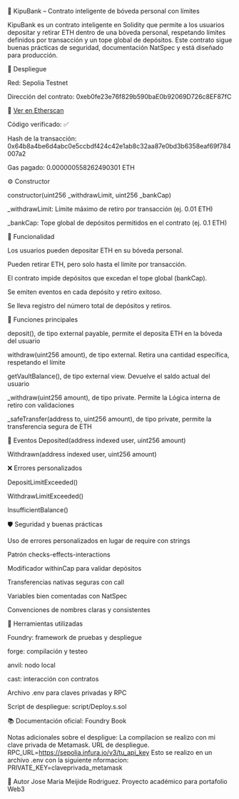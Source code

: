 🏦 KipuBank – Contrato inteligente de bóveda personal con límites

KipuBank es un contrato inteligente en Solidity que permite a los usuarios depositar y retirar ETH dentro de una bóveda personal, respetando límites definidos por transacción y un tope global de depósitos. Este contrato sigue buenas prácticas de seguridad, documentación NatSpec y está diseñado para producción.

🚀 Despliegue

Red: Sepolia Testnet

Dirección del contrato: 0xeb0fe23e76f829b590baE0b92069D726c8EF87fC

🔗 [Ver en Etherscan](https://sepolia.etherscan.io/address/0xeb0fe23e76f829b590baE0b92069D726c8EF87fC)

Código verificado: ✅

Hash de la transacción: 0x64b8a4be6d4abc0e5ccbdf424c42e1ab8c32aa87e0bd3b6358eaf69f784007a2

Gas pagado: 0.000000558262490301 ETH

⚙️ Constructor

constructor(uint256 _withdrawLimit, uint256 _bankCap)

_withdrawLimit: Límite máximo de retiro por transacción (ej. 0.01 ETH)

_bankCap: Tope global de depósitos permitidos en el contrato (ej. 0.1 ETH)

🔐 Funcionalidad

Los usuarios pueden depositar ETH en su bóveda personal.

Pueden retirar ETH, pero solo hasta el límite por transacción.

El contrato impide depósitos que excedan el tope global (bankCap).

Se emiten eventos en cada depósito y retiro exitoso.

Se lleva registro del número total de depósitos y retiros.

🧪 Funciones principales

deposit(), de tipo external payable, permite el deposita ETH en la bóveda del usuario

withdraw(uint256 amount), de tipo external.	Retira una cantidad específica, respetando el límite

getVaultBalance(), de tipo external view. Devuelve el saldo actual del usuario

_withdraw(uint256 amount), de tipo private.	Permite la Lógica interna de retiro con validaciones

_safeTransfer(address to, uint256 amount), de tipo private, permite la transferencia segura de ETH


📢 Eventos
Deposited(address indexed user, uint256 amount)

Withdrawn(address indexed user, uint256 amount)

❌ Errores personalizados

DepositLimitExceeded()

WithdrawLimitExceeded()

InsufficientBalance()

🛡️ Seguridad y buenas prácticas

Uso de errores personalizados en lugar de require con strings

Patrón checks-effects-interactions

Modificador withinCap para validar depósitos

Transferencias nativas seguras con call

Variables bien comentadas con NatSpec

Convenciones de nombres claras y consistentes


🧰 Herramientas utilizadas

Foundry: framework de pruebas y despliegue

forge: compilación y testeo

anvil: nodo local

cast: interacción con contratos

Archivo .env para claves privadas y RPC

Script de despliegue: script/Deploy.s.sol

📚 Documentación oficial: Foundry Book

Notas adicionales sobre el despligue: La compilacion se realizo con mi clave privada de Metamask. 
URL de despliegue. RPC_URL=https://sepolia.infura.io/v3/tu_api_key
Esto se realizo en un archivo .env con la siguiente nformacion: PRIVATE_KEY=claveprivada_metamask

🧠 Autor
Jose Maria Meijide Rodriguez. Proyecto académico para portafolio Web3
